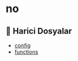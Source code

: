 # no

<!--Index-->

## 📂 Harici Dosyalar

- [config](./config)
- [functions](./functions)

<!--Index-->
